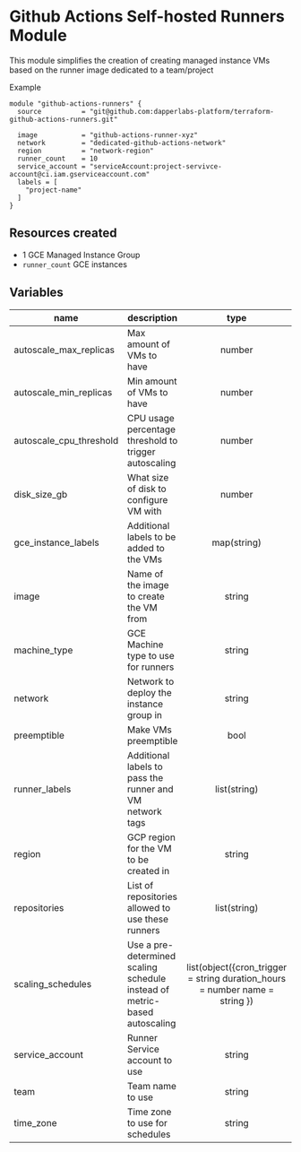 # Github Actions Self-hosted Runners Module
This module simplifies the creation of creating managed instance VMs based on the runner image dedicated to a team/project


Example
```hcl
module "github-actions-runners" {
  source          = "git@github.com:dapperlabs-platform/terraform-github-actions-runners.git"

  image           = "github-actions-runner-xyz"
  network         = "dedicated-github-actions-network"
  region          = "network-region"
  runner_count    = 10
  service_account = "serviceAccount:project-servivce-account@ci.iam.gserviceaccount.com"
  labels = [
    "project-name"
  ]
}
```
## Resources created

- 1 GCE Managed Instance Group
- `runner_count` GCE instances

## Variables

| name          | description                                                                       |                                   type                                   | required |                     default                      |
| ------------- | --------------------------------------------------------------------------------- | :----------------------------------------------------------------------: | :------: | :----------------------------------------------: |
| autoscale_max_replicas            | Max amount of VMs to have                                                                     |                       number                       |         |                      3                            |
| autoscale_min_replicas    | Min amount of VMs to have                                                              |                       number                       |         |                   3                               |
| autoscale_cpu_threshold | CPU usage percentage threshold to trigger autoscaling                                        |                       number                       |          | 50 |
| disk_size_gb      | What size of disk to configure VM with                                   |                       number                       |          |          50            |
| gce_instance_labels         | Additional labels to be added to the VMs                                       | map(string) |          |             {}             |
| image        | Name of the image to create the VM from                                       | string |     ✓     |                          |
| machine_type      | GCE Machine type to use for runners                                            |           string           |          |             e2-highmem-4             |
| network    | Network to deploy the instance group in |                       string                       |     ✓     |                            |
| preemptible    | Make VMs preemptible |                       bool                       |     ✓     |                            |
| runner_labels    | Additional labels to pass the runner and VM network tags |                       list(string)                       |          |                            |
| region    | GCP region for the VM to be created in |                       string                       |     ✓     |                            |
| repositories    | List of repositories allowed to use these runners |                       list(string)                       |     ✓     |                            |
| scaling_schedules    | Use a pre-determined scaling schedule instead of metric-based autoscaling |                       list(object({cron_trigger = string duration_hours = number name = string })|          |              []              |
| service_account    | Runner Service account to use |                       string                       |     ✓     |                            |
| team    | Team name to use |                       string                       |     ✓     |                            |
| time_zone    | Time zone to use for schedules |                       string                       |          |             "America/Vancouver"               |